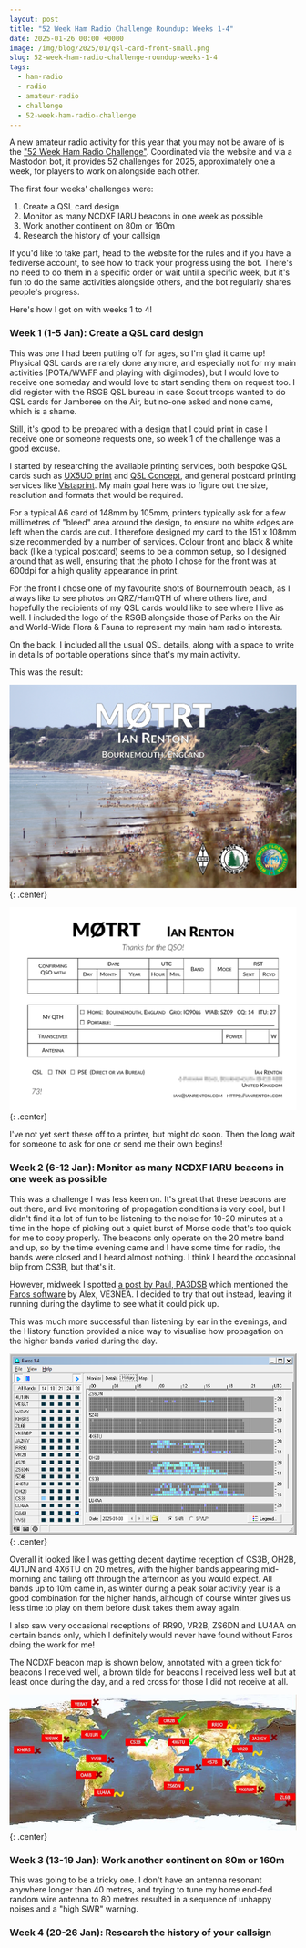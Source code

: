 ```yaml
---
layout: post
title: "52 Week Ham Radio Challenge Roundup: Weeks 1-4"
date: 2025-01-26 00:00 +0000
image: /img/blog/2025/01/qsl-card-front-small.png
slug: 52-week-ham-radio-challenge-roundup-weeks-1-4
tags:
  - ham-radio
  - radio
  - amateur-radio
  - challenge
  - 52-week-ham-radio-challenge
---
```


A new amateur radio activity for this year that you may not be aware of is the ["52 Week Ham Radio Challenge"](https://hamchallenge.org/). Coordinated via the website and via a Mastodon bot, it provides 52 challenges for 2025, approximately one a week, for players to work on alongside each other.

The first four weeks' challenges were:

1. Create a QSL card design
2. Monitor as many NCDXF IARU beacons in one week as possible
3. Work another continent on 80m or 160m
4. Research the history of your callsign

If you'd like to take part, head to the website for the rules and if you have a fediverse account, to see how to track your progress using the bot. There's no need to do them in a specific order or wait until a specific week, but it's fun to do the same activities alongside others, and the bot regularly shares people's progress.

Here's how I got on with weeks 1 to 4!

### Week 1 (1-5 Jan): Create a QSL card design

This was one I had been putting off for ages, so I'm glad it came up! Physical QSL cards are rarely done anymore, and especially not for my main activities (POTA/WWFF and playing with digimodes), but I would love to receive one someday and would love to start sending them on request too. I did register with the RSGB QSL bureau in case Scout troops wanted to do QSL cards for Jamboree on the Air, but no-one asked and none came, which is a shame.

Still, it's good to be prepared with a design that I could print in case I receive one or someone requests one, so week 1 of the challenge was a good excuse.

I started by researching the available printing services, both bespoke QSL cards such as [UX5UO print](https://www.ux5uoqsl.com/) and [QSL Concept](https://qslconcept.com/uk/), and general postcard printing services like [Vistaprint](https://www.vistaprint.co.uk). My main goal here was to figure out the size, resolution and formats that would be required.

For a typical A6 card of 148mm by 105mm, printers typically ask for a few millimetres of "bleed" area around the design, to ensure no white edges are left when the cards are cut. I therefore designed my card to the 151 x 108mm size recommended by a number of services. Colour front and black & white back (like a typical postcard) seems to be a common setup, so I designed around that as well, ensuring that the photo I chose for the front was at 600dpi for a high quality appearance in print.

For the front I chose one of my favourite shots of Bournemouth beach, as I always like to see photos on QRZ/HamQTH of where others live, and hopefully the recipients of my QSL cards would like to see where I live as well. I included the logo of the RSGB alongside those of Parks on the Air and World-Wide Flora & Fauna to represent my main ham radio interests.

On the back, I included all the usual QSL details, along with a space to write in details of portable operations since that's my main activity.

This was the result:

![Front of my QSL card](/img/blog/2025/01/qsl-card-front.png){: .center}

![Back of my QSL card](/img/blog/2025/01/qsl-card-back.png){: .center}

I've not yet sent these off to a printer, but might do soon. Then the long wait for someone to ask for one or send me their own begins!

### Week 2 (6-12 Jan): Monitor as many NCDXF IARU beacons in one week as possible

This was a challenge I was less keen on. It's great that these beacons are out there, and live monitoring of propagation conditions is very cool, but I didn't find it a lot of fun to be listening to the noise for 10-20 minutes at a time in the hope of picking out a quiet burst of Morse code that's too quick for me to copy properly. The beacons only operate on the 20 metre band and up, so by the time evening came and I have some time for radio, the bands were closed and I heard almost nothing. I think I heard the occasional blip from CS3B, but that's it.

However, midweek I spotted [a post by Paul, PA3DSB](https://mastodon.radio/@PA3DSB/113783741321639970) which mentioned the [Faros software](http://www.dxatlas.com/faros/) by Alex, VE3NEA. I decided to try that out instead, leaving it running during the daytime to see what it could pick up.

This was much more successful than listening by ear in the evenings, and the History function provided a nice way to visualise how propagation on the higher bands varied during the day.

![History display of Faros software](/img/blog/2025/01/beacons-1.png){: .center}

Overall it looked like I was getting decent daytime reception of CS3B, OH2B, 4U1UN and 4X6TU on 20 metres, with the higher bands appearing mid-morning and tailing off through the afternoon as you would expect. All bands up to 10m came in, as winter during a peak solar activity year is a good combination for the higher hands, although of course winter gives us less time to play on them before dusk takes them away again.

I also saw very occasional receptions of RR90, VR2B, ZS6DN and LU4AA on certain bands only, which I definitely would never have found without Faros doing the work for me!

The NCDXF beacon map is shown below, annotated with a green tick for beacons I received well, a brown tilde for beacons I received less well but at least once during the day, and a red cross for those I did not receive at all.

![Annotated beacon map](/img/blog/2025/01/beacons-2.jpg){: .center}

### Week 3 (13-19 Jan): Work another continent on 80m or 160m

This was going to be a tricky one. I don't have an antenna resonant anywhere longer than 40 metres, and trying to tune my home end-fed random wire antenna to 80 metres resulted in a sequence of unhappy noises and a "high SWR" warning.

### Week 4 (20-26 Jan): Research the history of your callsign